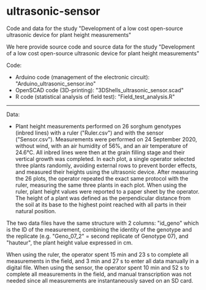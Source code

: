 # ultrasonic-sensor
Code and data for the study "Development of a low cost open-source ultrasonic device for plant height measurements"

We here provide source code and source data for the study "Development of a low cost open-source ultrasonic device for plant height measurements"

Code:
- Arduino code (management of the electronic circuit): "Arduino_ultrasonic_sensor.ino"
- OpenSCAD code (3D-printing): "3DShells_ultrasonic_sensor.scad"
- R code (statistical analysis of field test): "Field_test_analysis.R"
--------------------------------------------------------------------------
Data:
- Plant height measurements performed on 26 sorghum genotypes (inbred lines) with a ruler ("Ruler.csv") and with the sensor ("Sensor.csv"). Measurements were performed on 24 September 2020, without wind, with an air humidity of 56%, and an air temperature of 24.6°C. All inbred lines were then at the grain filling stage and their vertical growth was completed. In each plot, a single operator selected three plants randomly, avoiding external rows to prevent border effects, and measured their heights using the ultrasonic device. After measuring the 26 plots, the operator repeated the exact same protocol with the ruler, measuring the same three plants in each plot. When using the ruler, plant height values were reported to a paper sheet by the operator. The height of a plant was defined as the perpendicular distance from the soil at its base to the highest point reached with all parts in their natural position.

The two data files have the same structure with 2 columns: "id_geno" which is the ID of the measurement, combining the identity of the genotype and the replicate (e.g. "Geno_07_2" = second replicate of Genotype 07), and "hauteur", the plant height value expressed in cm.

When using the ruler, the operator spent 15 min and 23 s to complete all measurements in the field, and 3 min and 27 s to enter all data manually in a digital file.
When using the sensor, the operator spent 10 min and 52 s to complete all measurements in the field, and manual transcription was not needed since all measurements are instantaneously saved on an SD card. 
